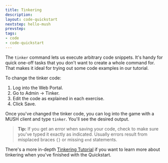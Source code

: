 ```yaml
---
title: Tinkering
description:
layout: code-quickstart
nextstep: hello-mush
prevstep: 
tags: 
- code
- code-quickstart
---
```


The `tinker` command lets us execute arbitrary code snippets.  It's handy for quick one-off tasks that you don't want to create a whole command for.  That makes it ideal for trying out some code examples in our tutorial.

To change the tinker code:

1. Log into the Web Portal.
2. Go to Admin -> Tinker.
3. Edit the code as explained in each exercise.
4. Click Save.

Once you've changed the tinker code, you can log into the game with a MUSH client and type `tinker`.  You'll see the desired output.

> **Tip:** If you get an error when saving your code, check to make sure you've typed it exactly as indicated.  Usually errors result from misplaced braces `{}` or missing `end` statements.

There's a more in-depth [Tinkering Tutorial](/tutorials/code/tinker) if you want to learn more about tinkering when you've finished with the Quickstart.
